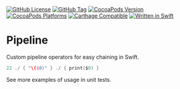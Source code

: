 [![GitHub License](https://img.shields.io/github/license/XCEssentials/Pipeline.svg?longCache=true)](LICENSE)
[![GitHub Tag](https://img.shields.io/github/tag/XCEssentials/Pipeline.svg?longCache=true)](https://github.com/XCEssentials/Pipeline/tags)
[![CocoaPods Version](https://img.shields.io/cocoapods/v/XCEPipeline.svg?longCache=true)](XCEPipeline.podspec)
[![CocoaPods Platforms](https://img.shields.io/cocoapods/p/XCEPipeline.svg?longCache=true)](XCEPipeline.podspec)
[![Carthage Compatible](https://img.shields.io/badge/Carthage-compatible-brightgreen.svg?longCache=true)](https://github.com/Carthage/Carthage)
[![Written in Swift](https://img.shields.io/badge/Swift-4.2-orange.svg?longCache=true)](https://swift.org)


# Pipeline

Custom pipeline operators for easy chaining in Swift.

```swift
22 ./ { "\($0)" } ./ { print($0) }
```

See more examples of usage in unit tests.
